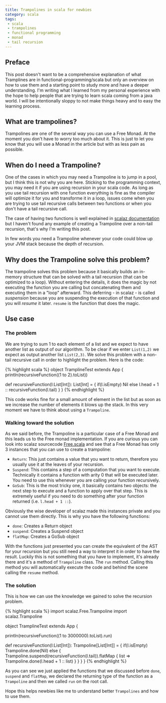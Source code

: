 ```yaml
---
title: Trampolines in scala for newbies
category: scala
tags:
 - scala
 - trampolines
 - functional programming
 - monad
 - tail recursion
---
```


## Preface 

This post doesn't want to be a comprehensive explanation of what Tramplines are in functional-programming/scala but only an overview on how to use them and a starting point to study more and have a deeper understanding.
I'm writing what I learned from my personal experience with the hope to help people that are trying to learn scala coming from a java world. I will be
intentionally sloppy to not make things heavy and to easy the learning process.

## What are trampolines?

Trampolines are one of the several way you can use a Free Monad. At the moment you don't have to worry too much about it. This is just to let you know that
you will use a Monad in the article but with as less pain as possible.

## When do I need a Trampoline?

One of the cases in which you may need a Trampoline is to jump in a pool, but I think this is not why you are here. 
Sticking to the programming context, you may need it if you are using recursion in your scala code. As long as you use tail recursion with one function 
everything is fine as the compiler will optimize it for you and transforme it in a loop, issues come when you are trying to use tail recursive calls between two
functions or when you don't have a tail recursive call.

The case of having two functions is well explained in [scalaz documentation](http://eed3si9n.com/learning-scalaz/Stackless+Scala+with+Free+Monads.html)
but I haven't found any example of creating a Trampoline over a non-tail recursion, that's why I'm writing this post.

In few words you need a Trampoline whenever your code could blow up your JVM stack because the depth of recursion.

## Why does the Trampoline solve this problem?

The trampoline solves this problem because it basically builds an in-memory structure that can be solved with a tail recursion (that can be optimized to a loop). 
Without entering the details, it does the magic by not executing the function you are calling but concatenating them and executing them in a "loop" afterward. 
This deferring - in scalaz - is called _suspension_ because you are suspending the execution of that function and you will _resume_ it later. `resume` is
the function that does the magic.

## Use case

### The problem

We are trying to sum 1 to each element of a list and we expect to have another list as output of our algorithm. To be clear if we enter `List(1,2)` we expect as
output another list `List(2,3)`. We solve this problem with a non-tail recursive call in order to highlight the problem. Here is the code:

{% highlight scala %}
object TramplineTest extends App {
  println(recursiveFunction((1 to 2).toList))

  def recursiveFunction(l:List[Int]): List[Int] = {
    if(l.isEmpty) Nil
    else l.head + 1 :: recursiveFunction(l.tail)
  }
}
{% endhighlight %}

This code works fine for a small amount of element in the list but as soon as we increase the number of elements it blows up the stack. In this very moment we have to think about using a `Trampoline`.

### Walking toward the solution

As we said before, the Trampoline is a particular case of a Free Monad and this leads us to the Free monad implementation. If you are curious you can look into
scalaz sourcecode [Free.scala](https://github.com/scalaz/scalaz/blob/series/7.2.x/core/src/main/scala/scalaz/Free.scala) and see that a Free Monad has only 3 
instances that you can use to create a trampoline:
	
- `Return`: This just contains a value that you want to return, therefore you usually use it at the leaves of your recursion.
- `Suspend`: This contains a step of a computation that you want to execute. Technically it contains a function with arity 0 that will be executed later. You need to use this
 whenever you are calling your function recursively.
- `GoSub`: This is the most tricky one, it basically contains two objects: the next step to execute and a function to apply over that step. This is extremely useful
 if you need to do something after your function returned (i.e. `l.head + 1 ::`).

Obviously the wise developer of scalaz made this instances private and you cannot use them directly. This is why you have the following functions:

- `done`: Creates a Return object
- `suspend`: Creates a Suspend object
- `flatMap`: Creates a GoSub object

With the functions just presented you can create the equivalent of the AST for your recursion but you still need a way to interpret it in order to have the
result. Luckily this is not something that you have to implement, it's already there and it's a method of `Trampoline` class. The `run` method. Calling this 
method you will automatically execute the code and behind the scene calling the `resume` method.

### The solution

This is how we can use the knowledge we gained to solve the recursion problem.

{% highlight scala %}
import scalaz.Free.Trampoline
import scalaz.Trampoline

object TramplineTest extends App {

  println(recursiveFunction((1 to 3000000).toList).run)

  def recursiveFunction(l:List[Int]): Trampoline[List[Int]] = {
    if(l.isEmpty)
      Trampoline.done(Nil)
    else {
      Trampoline.suspend(recursiveFunction(l.tail)).flatMap { list =>
        Trampoline.done(l.head + 1 :: list)
      }
    }
  }
}
{% endhighlight %}

As you can see we just applied the functions that we discussed before `done`, `suspend` and `flatMap`, we declared the returning type of the function
as a `Trampoline` and then we called `run` on the root call.

Hope this helps newbies like me to understand better `Trampolines` and how to use them.


